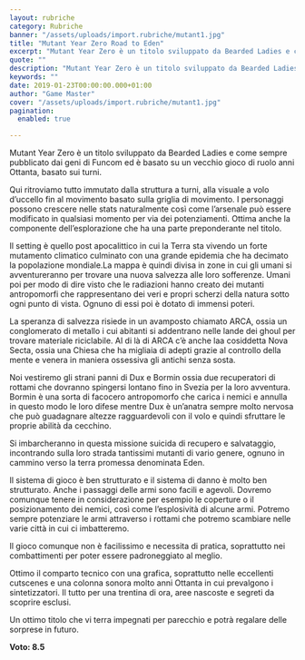 ```yaml
---
layout: rubriche
category: Rubriche
banner: "/assets/uploads/import.rubriche/mutant1.jpg"
title: "Mutant Year Zero Road to Eden"
excerpt: "Mutant Year Zero è un titolo sviluppato da Bearded Ladies e come sempre pubblicato dai geni di Funcom ed è basato su un vecchio gioco di ruolo anni Ottanta, basato sui turni. Qui ritroviamo tutto immutato dalla struttura a turni, alla visuale a volo d’uccello fin al movimento basato sulla griglia di movimento. I personaggi [&hellip"
quote: ""
description: "Mutant Year Zero è un titolo sviluppato da Bearded Ladies e come sempre pubblicato dai geni di Funcom ed è basato su un vecchio gioco di ruolo anni Ottanta, basato sui turni. Qui ritroviamo tutto immutato dalla struttura a turni, alla visuale a volo d’uccello fin al movimento basato sulla griglia di movimento. I personaggi [&hellip"
keywords: ""
date: 2019-01-23T00:00:00.000+01:00
author: "Game Master"
cover: "/assets/uploads/import.rubriche/mutant1.jpg"
pagination:
  enabled: true

---
```


  
Mutant Year Zero è un titolo sviluppato da Bearded Ladies e come sempre pubblicato dai geni di Funcom ed è basato su un vecchio gioco di ruolo anni Ottanta, basato sui turni.

Qui ritroviamo tutto immutato dalla struttura a turni, alla visuale a volo d’uccello fin al movimento basato sulla griglia di movimento. I personaggi possono crescere nelle stats naturalmente così come l’arsenale può essere modificato in qualsiasi momento per via dei potenziamenti. Ottima anche la componente dell’esplorazione che ha una parte preponderante nel titolo.

Il setting è quello post apocalittico in cui la Terra sta vivendo un forte mutamento climatico culminato con una grande epidemia che ha decimato la popolazione mondiale.La mappa è quindi divisa in zone in cui gli umani si avventureranno per trovare una nuova salvezza alle loro sofferenze. Umani poi per modo di dire visto che le radiazioni hanno creato dei mutanti antropomorfi che rappresentano dei veri e propri scherzi della natura sotto ogni punto di vista. Ognuno di essi poi è dotato di immensi poteri.

La speranza di salvezza risiede in un avamposto chiamato ARCA, ossia un conglomerato di metallo i cui abitanti si addentrano nelle lande dei ghoul per trovare materiale riciclabile. Al di là di ARCA c’è anche laa cosiddetta Nova Secta, ossia una Chiesa che ha migliaia di adepti grazie al controllo della mente e venera in maniera ossessiva gli antichi senza sosta.

Noi vestiremo gli strani panni di Dux e Bormin ossia due recuperatori di rottami che dovranno spingersi lontano fino in Svezia per la loro avventura.  
Bormin è una sorta di facocero antropomorfo che carica i nemici e annulla in questo modo le loro difese mentre Dux è un’anatra sempre molto nervosa che può guadagnare altezze ragguardevoli con il volo e quindi sfruttare le proprie abilità da cecchino.

Si imbarcheranno in questa missione suicida di recupero e salvataggio, incontrando sulla loro strada tantissimi mutanti di vario genere, ognuno in cammino verso la terra promessa denominata Eden.

Il sistema di gioco è ben strutturato e il sistema di danno è molto ben strutturato. Anche i passaggi delle armi sono facili e agevoli. Dovremo comunque tenere in considerazione per esempio le coperture o il posizionamento dei nemici, così come l’esplosività di alcune armi. Potremo sempre potenziare le armi attraverso i rottami che potremo scambiare nelle varie città in cui ci imbatteremo.

Il gioco comunque non è facilissimo e necessita di pratica, soprattutto nei combattimenti per poter essere padroneggiato al meglio.

Ottimo il comparto tecnico con una grafica, soprattutto nelle eccellenti cutscenes e una colonna sonora molto anni Ottanta in cui prevalgono i sintetizzatori. Il tutto per una trentina di ora, aree nascoste e segreti da scoprire esclusi.

Un ottimo titolo che vi terra impegnati per parecchio e potrà regalare delle sorprese in futuro.

**Voto: 8.5**